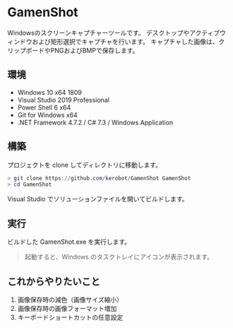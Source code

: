# GamenShot

Windowsのスクリーンキャプチャーツールです。
デスクトップやアクティブウィンドウおよび矩形選択でキャプチャを行います。
キャプチャした画像は、クリップボードやPNGおよびBMPで保存します。

## 環境

* Windows 10 x64 1809
* Visual Studio 2019 Professional
* Power Shell 6 x64
* Git for Windows x64
* .NET Framework 4.7.2 / C# 7.3 / Windows Application

## 構築

プロジェクトを clone してディレクトリに移動します。

```powershell
> git clone https://github.com/kerobot/GamenShot GamenShot
> cd GamenShot
```

Visual Studio でソリューションファイルを開いてビルドします。

## 実行

ビルドした GamenShot.exe を実行します。

> 起動すると、Windows のタスクトレイにアイコンが表示されます。

## これからやりたいこと

1. 画像保存時の減色（画像サイズ縮小）
2. 画像保存時の画像フォーマット増加
3. キーボードショートカットの任意設定
